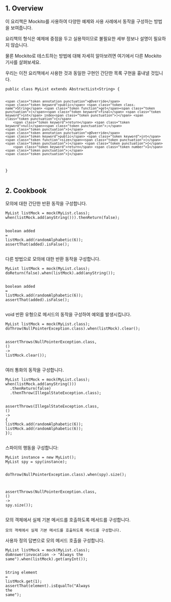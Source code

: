 <h2 id="1-overview">1. Overview</h2>
<p>이 요리책은 Mockito를 사용하여 다양한 예제와 사용 사례에서 동작을 구성하는 방법을 보여줍니다.</p>
<p>요리책의 형식은 예제에 중점을 두고 실용적이므로 불필요한 세부 정보나 설명이 필요하지 않습니다.</p>
<p>물론 Mockito로 테스트하는 방법에 대해 자세히 알아보려면 여기에서 다른 Mockito 기사를 살펴보세요.</p>
<p>우리는 이전 요리책에서 사용한 것과 동일한 구현인 간단한 목록 구현을 흉내낼 것입니다.</p>
<pre><code class="language-java"><span class="token keyword">public</span> <span class="token keyword">class</span> <span class="token class-name">MyList</span> <span class="token keyword">extends</span> <span class="token class-name">AbstractList</span><span class="token generics"><span class="token punctuation">&lt;</span><span class="token class-name">String</span><span class="token punctuation">&gt;</span></span> <span class="token punctuation">{</span>

    <span class="token annotation punctuation">@Override</span>
    <span class="token keyword">public</span> <span class="token class-name">String</span> <span class="token function">get</span><span class="token punctuation">(</span><span class="token keyword">final</span> <span class="token keyword">int</span> index<span class="token punctuation">)</span> <span class="token punctuation">{</span>
        <span class="token keyword">return</span> <span class="token keyword">null</span><span class="token punctuation">;</span>
    <span class="token punctuation">}</span>
    <span class="token annotation punctuation">@Override</span>
    <span class="token keyword">public</span> <span class="token keyword">int</span> <span class="token function">size</span><span class="token punctuation">(</span><span class="token punctuation">)</span> <span class="token punctuation">{</span>
        <span class="token keyword">return</span> <span class="token number">1</span><span class="token punctuation">;</span>
    <span class="token punctuation">}</span>
<span class="token punctuation">}</span>
</code></pre>
<h2 id="2-cookbook">2. Cookbook</h2>
<p>모의에 대한 간단한 반환 동작을 구성합니다.</p>
<pre><code class="language-java"><span class="token class-name">MyList</span> listMock <span class="token operator">=</span> <span class="token function">mock</span><span class="token punctuation">(</span><span class="token class-name">MyList</span><span class="token punctuation">.</span><span class="token keyword">class</span><span class="token punctuation">)</span><span class="token punctuation">;</span>
<span class="token function">when</span><span class="token punctuation">(</span>listMock<span class="token punctuation">.</span><span class="token function">add</span><span class="token punctuation">(</span><span class="token function">anyString</span><span class="token punctuation">(</span><span class="token punctuation">)</span><span class="token punctuation">)</span><span class="token punctuation">)</span><span class="token punctuation">.</span><span class="token function">thenReturn</span><span class="token punctuation">(</span><span class="token boolean">false</span><span class="token punctuation">)</span><span class="token punctuation">;</span>

<span class="token keyword">boolean</span> added <span class="token operator">=</span> listMock<span class="token punctuation">.</span><span class="token function">add</span><span class="token punctuation">(</span><span class="token function">randomAlphabetic</span><span class="token punctuation">(</span><span class="token number">6</span><span class="token punctuation">)</span><span class="token punctuation">)</span><span class="token punctuation">;</span>
<span class="token function">assertThat</span><span class="token punctuation">(</span>added<span class="token punctuation">)</span><span class="token punctuation">.</span><span class="token function">isFalse</span><span class="token punctuation">(</span><span class="token punctuation">)</span><span class="token punctuation">;</span></code></pre>
<p>다른 방법으로 모의에 대한 반환 동작을 구성합니다.</p>
<pre><code class="language-java"><span class="token class-name">MyList</span> listMock <span class="token operator">=</span> <span class="token function">mock</span><span class="token punctuation">(</span><span class="token class-name">MyList</span><span class="token punctuation">.</span><span class="token keyword">class</span><span class="token punctuation">)</span><span class="token punctuation">;</span>
<span class="token function">doReturn</span><span class="token punctuation">(</span><span class="token boolean">false</span><span class="token punctuation">)</span><span class="token punctuation">.</span><span class="token function">when</span><span class="token punctuation">(</span>listMock<span class="token punctuation">)</span><span class="token punctuation">.</span><span class="token function">add</span><span class="token punctuation">(</span><span class="token function">anyString</span><span class="token punctuation">(</span><span class="token punctuation">)</span><span class="token punctuation">)</span><span class="token punctuation">;</span>

<span class="token keyword">boolean</span> added <span class="token operator">=</span> listMock<span class="token punctuation">.</span><span class="token function">add</span><span class="token punctuation">(</span><span class="token function">randomAlphabetic</span><span class="token punctuation">(</span><span class="token number">6</span><span class="token punctuation">)</span><span class="token punctuation">)</span><span class="token punctuation">;</span>
<span class="token function">assertThat</span><span class="token punctuation">(</span>added<span class="token punctuation">)</span><span class="token punctuation">.</span><span class="token function">isFalse</span><span class="token punctuation">(</span><span class="token punctuation">)</span><span class="token punctuation">;</span></code></pre>
<p>void 반환 유형으로 메서드의 동작을 구성하여 예외를 발생시킵니다.</p>
<pre><code class="language-java"><span class="token class-name">MyList</span> listMock <span class="token operator">=</span> <span class="token function">mock</span><span class="token punctuation">(</span><span class="token class-name">MyList</span><span class="token punctuation">.</span><span class="token keyword">class</span><span class="token punctuation">)</span><span class="token punctuation">;</span>
<span class="token function">doThrow</span><span class="token punctuation">(</span><span class="token class-name">NullPointerException</span><span class="token punctuation">.</span><span class="token keyword">class</span><span class="token punctuation">)</span><span class="token punctuation">.</span><span class="token function">when</span><span class="token punctuation">(</span>listMock<span class="token punctuation">)</span><span class="token punctuation">.</span><span class="token function">clear</span><span class="token punctuation">(</span><span class="token punctuation">)</span><span class="token punctuation">;</span>

<span class="token function">assertThrows</span><span class="token punctuation">(</span><span class="token class-name">NullPointerException</span><span class="token punctuation">.</span><span class="token keyword">class</span><span class="token punctuation">,</span> <span class="token punctuation">(</span><span class="token punctuation">)</span> <span class="token operator">-&gt;</span> listMock<span class="token punctuation">.</span><span class="token function">clear</span><span class="token punctuation">(</span><span class="token punctuation">)</span><span class="token punctuation">)</span><span class="token punctuation">;</span>
</code></pre>
<p>여러 통화의 동작을 구성합니다.</p>
<pre><code class="language-java"><span class="token class-name">MyList</span> listMock <span class="token operator">=</span> <span class="token function">mock</span><span class="token punctuation">(</span><span class="token class-name">MyList</span><span class="token punctuation">.</span><span class="token keyword">class</span><span class="token punctuation">)</span><span class="token punctuation">;</span>
<span class="token function">when</span><span class="token punctuation">(</span>listMock<span class="token punctuation">.</span><span class="token function">add</span><span class="token punctuation">(</span><span class="token function">anyString</span><span class="token punctuation">(</span><span class="token punctuation">)</span><span class="token punctuation">)</span><span class="token punctuation">)</span>
  <span class="token punctuation">.</span><span class="token function">thenReturn</span><span class="token punctuation">(</span><span class="token boolean">false</span><span class="token punctuation">)</span>
  <span class="token punctuation">.</span><span class="token function">thenThrow</span><span class="token punctuation">(</span><span class="token class-name">IllegalStateException</span><span class="token punctuation">.</span><span class="token keyword">class</span><span class="token punctuation">)</span><span class="token punctuation">;</span>

<span class="token function">assertThrows</span><span class="token punctuation">(</span><span class="token class-name">IllegalStateException</span><span class="token punctuation">.</span><span class="token keyword">class</span><span class="token punctuation">,</span> <span class="token punctuation">(</span><span class="token punctuation">)</span> <span class="token operator">-&gt;</span> <span class="token punctuation">{</span>
    listMock<span class="token punctuation">.</span><span class="token function">add</span><span class="token punctuation">(</span><span class="token function">randomAlphabetic</span><span class="token punctuation">(</span><span class="token number">6</span><span class="token punctuation">)</span><span class="token punctuation">)</span><span class="token punctuation">;</span>
    listMock<span class="token punctuation">.</span><span class="token function">add</span><span class="token punctuation">(</span><span class="token function">randomAlphabetic</span><span class="token punctuation">(</span><span class="token number">6</span><span class="token punctuation">)</span><span class="token punctuation">)</span><span class="token punctuation">;</span>
<span class="token punctuation">}</span><span class="token punctuation">)</span><span class="token punctuation">;</span></code></pre>
<p>스파이의 행동을 구성합니다:</p>
<pre><code class="language-java"><span class="token class-name">MyList</span> instance <span class="token operator">=</span> <span class="token keyword">new</span> <span class="token class-name">MyList</span><span class="token punctuation">(</span><span class="token punctuation">)</span><span class="token punctuation">;</span>
<span class="token class-name">MyList</span> spy <span class="token operator">=</span> <span class="token function">spy</span><span class="token punctuation">(</span>instance<span class="token punctuation">)</span><span class="token punctuation">;</span>

<span class="token function">doThrow</span><span class="token punctuation">(</span><span class="token class-name">NullPointerException</span><span class="token punctuation">.</span><span class="token keyword">class</span><span class="token punctuation">)</span><span class="token punctuation">.</span><span class="token function">when</span><span class="token punctuation">(</span>spy<span class="token punctuation">)</span><span class="token punctuation">.</span><span class="token function">size</span><span class="token punctuation">(</span><span class="token punctuation">)</span><span class="token punctuation">;</span>

<span class="token function">assertThrows</span><span class="token punctuation">(</span><span class="token class-name">NullPointerException</span><span class="token punctuation">.</span><span class="token keyword">class</span><span class="token punctuation">,</span> <span class="token punctuation">(</span><span class="token punctuation">)</span> <span class="token operator">-&gt;</span> spy<span class="token punctuation">.</span><span class="token function">size</span><span class="token punctuation">(</span><span class="token punctuation">)</span><span class="token punctuation">)</span><span class="token punctuation">;</span></code></pre>
<p>모의 객체에서 실제 기본 메서드를 호출하도록 메서드를 구성합니다.</p>
<pre><code class="language-java">모의 객체에서 실제 기본 메서드를 호출하도록 메서드를 구성합니다<span class="token punctuation">.</span></code></pre>
<p>사용자 정의 답변으로 모의 메서드 호출을 구성합니다.</p>
<pre><code class="language-java"><span class="token class-name">MyList</span> listMock <span class="token operator">=</span> <span class="token function">mock</span><span class="token punctuation">(</span><span class="token class-name">MyList</span><span class="token punctuation">.</span><span class="token keyword">class</span><span class="token punctuation">)</span><span class="token punctuation">;</span>
<span class="token function">doAnswer</span><span class="token punctuation">(</span>invocation <span class="token operator">-&gt;</span> <span class="token string">"Always the same"</span><span class="token punctuation">)</span><span class="token punctuation">.</span><span class="token function">when</span><span class="token punctuation">(</span>listMock<span class="token punctuation">)</span><span class="token punctuation">.</span><span class="token function">get</span><span class="token punctuation">(</span><span class="token function">anyInt</span><span class="token punctuation">(</span><span class="token punctuation">)</span><span class="token punctuation">)</span><span class="token punctuation">;</span>

<span class="token class-name">String</span> element <span class="token operator">=</span> listMock<span class="token punctuation">.</span><span class="token function">get</span><span class="token punctuation">(</span><span class="token number">1</span><span class="token punctuation">)</span><span class="token punctuation">;</span>
<span class="token function">assertThat</span><span class="token punctuation">(</span>element<span class="token punctuation">)</span><span class="token punctuation">.</span><span class="token function">isEqualTo</span><span class="token punctuation">(</span><span class="token string">"Always the same"</span><span class="token punctuation">)</span><span class="token punctuation">;</span></code></pre>